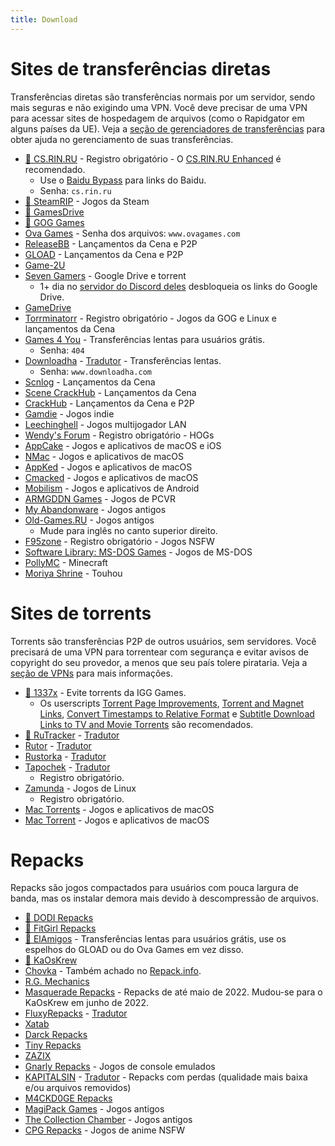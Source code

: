 ```yaml
---
title: Download
---
```


# Sites de transferências diretas

Transferências diretas são transferências normais por um servidor, sendo mais seguras e não exigindo uma VPN. Você deve precisar de uma VPN para acessar sites de hospedagem de arquivos (como o Rapidgator em alguns países da UE). Veja a [seção de gerenciadores de transferências](software.md#gerenciadores-de-transferências) para obter ajuda no gerenciamento de suas transferências.

- [🌟 CS.RIN.RU](https://cs.rin.ru/forum) - Registro obrigatório - O [CS.RIN.RU Enhanced](https://github.com/SubZeroPL/cs-rin-ru-enhanced-mod) é recomendado.
  - Use o [Baidu Bypass](https://baidu.crackhub.site) para links do Baidu.
  - Senha: `cs.rin.ru`
- [🌟 SteamRIP](https://steamrip.com) - Jogos da Steam
- [🌟 GamesDrive](https://gamesdrive.net)
- [🌟 GOG Games](https://gog-games.to)
- [Ova Games](https://www.ovagames.com) - Senha dos arquivos: `www.ovagames.com`
- [ReleaseBB](https://rlsbb.ru/category/games/pc) - Lançamentos da Cena e P2P
- [GLOAD](https://gload.to/pc) - Lançamentos da Cena e P2P
- [Game-2U](https://game-2u.com/Category/game/pc)
- [Seven Gamers](https://www.seven-gamers.com) - Google Drive e torrent
  - 1+ dia no [servidor do Discord deles](https://discord.com/invite/ND6TBDwyjU) desbloqueia os links do Google Drive.
- [GameDrive](https://gamedrive.org)
- [Torrminatorr](https://forum.torrminatorr.com) - Registro obrigatório - Jogos da GOG e Linux e lançamentos da Cena
- [Games 4 You](https://g4u.to) - Transferências lentas para usuários grátis.
  - Senha: `404`
- [Downloadha](https://www.downloadha.com/category/%D8%A8%D8%A7%D8%B2%DB%8C-%DA%A9%D8%A7%D9%85%D9%BE%DB%8C%D9%88%D8%AA%D8%B1-pc-computer-game) - [Tradutor](useful.md#translator) - Transferências lentas.
  - Senha: `www.downloadha.com`
- [Scnlog](https://scnlog.me/games) - Lançamentos da Cena
- [Scene CrackHub](https://scene.crackhub.site) - Lançamentos da Cena
- [CrackHub](https://crackhub.site) - Lançamentos da Cena e P2P
- [Gamdie](https://gamdie.com) - Jogos indie
- [Leechinghell](http://www.leechinghell.pw) - Jogos multijogador LAN
- [Wendy's Forum](https://wendysforum.net/index.php?action=forum) - Registro obrigatório - HOGs
- [AppCake](https://iphonecake.com/index.php?device=0&p=1&c=8) - Jogos e aplicativos de macOS e iOS
- [NMac](https://nmac.to/category/games) - Jogos e aplicativos de macOS
- [AppKed](https://www.macbed.com/games) - Jogos e aplicativos de macOS
- [Cmacked](https://cmacked.com) - Jogos e aplicativos de macOS
- [Mobilism](https://forum.mobilism.me) - Jogos e aplicativos de Android
- [ARMGDDN Games](https://t.me/ARMGDDNGames) - Jogos de PCVR
- [My Abandonware](https://www.myabandonware.com) - Jogos antigos
- [Old-Games.RU](https://www.old-games.ru/catalog/) - Jogos antigos
  - Mude para inglês no canto superior direito.
- [F95zone](https://f95zone.to) - Registro obrigatório - Jogos NSFW
- [Software Library: MS-DOS Games](https://archive.org/details/softwarelibrary_msdos_games?and[]=mediatype%3A%22software%22) - Jogos de MS-DOS
- [PollyMC](https://github.com/fn2006/PollyMC) - Minecraft
- [Moriya Shrine](https://moriyashrine.org) - Touhou

# Sites de torrents

Torrents são transferências P2P de outros usuários, sem servidores. Você precisará de uma VPN para torrentear com segurança e evitar avisos de copyright do seu provedor, a menos que seu país tolere pirataria. Veja a [seção de VPNs](software.md#vpns) para mais informações.

- [🌟 1337x](https://1337x.to/sub/10/0/) - Evite torrents da IGG Games.
  - Os userscripts [Torrent Page Improvements](https://greasyfork.org/scripts/33379-1337x-torrent-page-improvements), [Torrent and Magnet Links](https://greasyfork.org/scripts/420754-1337x-torrent-and-magnet-links), [Convert Timestamps to Relative Format](https://greasyfork.org/scripts/421635-1337x-convert-torrent-timestamps-to-relative-format) e [Subtitle Download Links to TV and Movie Torrents](https://greasyfork.org/scripts/29467-1337x-subtitle-download-links-to-tv-and-movie-torrents) são recomendados.
- [🌟 RuTracker](https://rutracker.org/forum/index.php?c=19) - [Tradutor](useful.md#translator)
- [Rutor](http://rutor.info/games) - [Tradutor](useful.md#translator)
- [Rustorka](https://rustorka.com/forum/index.php?c=6) - [Tradutor](useful.md#translator)
- [Tapochek](https://tapochek.net/index.php?c=2) - [Tradutor](useful.md#translator)
  - Registro obrigatório.
- [Zamunda](https://zamunda.net/bananas) - Jogos de Linux
  - Registro obrigatório.
- [Mac Torrents](https://www.torrentmac.net/category/games) - Jogos e aplicativos de macOS
- [Mac Torrent](https://www.mactorrents.is/macos-games) - Jogos e aplicativos de macOS

# Repacks

Repacks são jogos compactados para usuários com pouca largura de banda, mas os instalar demora mais devido à descompressão de arquivos.

- [🌟 DODI Repacks](https://dodi-repacks.site)
- [🌟 FitGirl Repacks](https://fitgirl-repacks.site)
- [🌟 ElAmigos](https://elamigos.site) - Transferências lentas para usuários grátis, use os espelhos do GLOAD ou do Ova Games em vez disso.
- [🌟 KaOsKrew](https://kaoskrew.org/viewforum.php?f=13&sid=c2dac73979171b67f4c8b70c9c4c72fb)
- [Chovka](http://rutor.info/browse/0/8/1642915/0) - Também achado no [Repack.info](https://repack.info).
- [R.G. Mechanics](https://tapochek.net/viewforum.php?f=808)
- [Masquerade Repacks](https://web.archive.org/web/20220616203326/https://masquerade.site) - Repacks de até maio de 2022. Mudou-se para o KaOsKrew em junho de 2022.
- [FluxyRepacks](https://www.fluxycrack.fr/cracks%20jeux%201.html) - [Tradutor](useful.md#translator)
- [Xatab](https://otxatabs.net)
- [Darck Repacks](https://darckrepacks.com)
- [Tiny Repacks](https://www.tiny-repacks.win)
- [ZAZIX](https://1337x.to/user/ZAZIX/)
- [Gnarly Repacks](https://gnarly-repacks.site) - Jogos de console emulados
- [KAPITALSIN](https://kapitalsin.com/forum) - [Tradutor](useful.md#translator) - Repacks com perdas (qualidade mais baixa e/ou arquivos removidos)
- [M4CKD0GE Repacks](https://m4ckd0ge-repacks.site)
- [MagiPack Games](https://www.magipack.games) - Jogos antigos
- [The Collection Chamber](https://collectionchamber.blogspot.com) - Jogos antigos
- [CPG Repacks](https://cpgrepacks.site) - Jogos de anime NSFW
